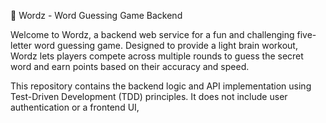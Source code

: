 🧠 Wordz - Word Guessing Game Backend

Welcome to Wordz, a backend web service for a fun and challenging five-letter word guessing game. Designed to provide a light brain workout, 
Wordz lets players compete across multiple rounds to guess the secret word and earn points based on their accuracy and speed.

This repository contains the backend logic and API implementation using Test-Driven Development (TDD) principles. 
It does not include user authentication or a frontend UI, 
